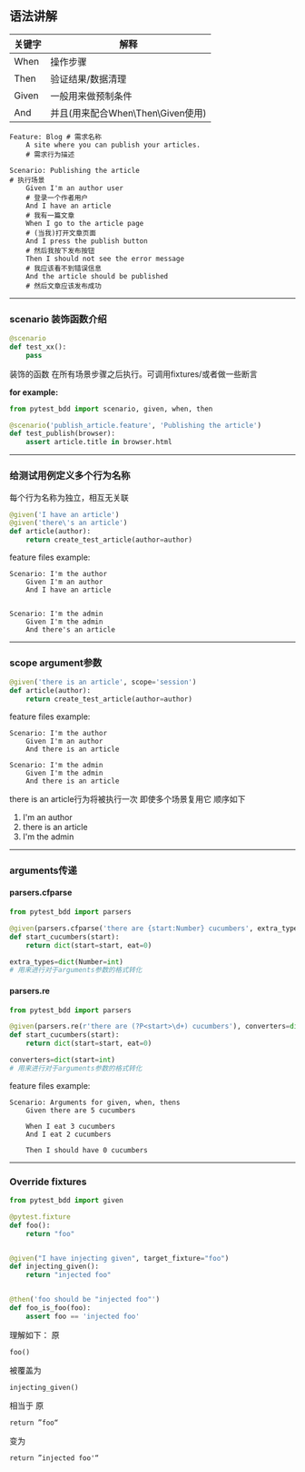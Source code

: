 ## 语法讲解
| 关键字| 解释|
| ---  | ---|
| When |操作步骤 |
| Then |验证结果/数据清理 |
| Given|一般用来做预制条件  |
| And  |并且(用来配合When\Then\Given使用) |

```gherkin
Feature: Blog # 需求名称
    A site where you can publish your articles.
    # 需求行为描述

Scenario: Publishing the article
# 执行场景
    Given I'm an author user
    # 登录一个作者用户
    And I have an article
    # 我有一篇文章
    When I go to the article page
    # (当我)打开文章页面
    And I press the publish button
    # 然后我按下发布按钮
    Then I should not see the error message
    # 我应该看不到错误信息
    And the article should be published 
    # 然后文章应该发布成功
```

* * *

### scenario 装饰函数介绍

```python
@scenario
def test_xx():
    pass
```
装饰的函数
在所有场景步骤之后执行。可调用fixtures/或者做一些断言

**for example:**
```python
from pytest_bdd import scenario, given, when, then

@scenario('publish_article.feature', 'Publishing the article')
def test_publish(browser):
    assert article.title in browser.html
```


* * *
### 给测试用例定义多个行为名称
每个行为名称为独立，相互无关联

```python
@given('I have an article')
@given('there\'s an article')
def article(author):
    return create_test_article(author=author)
```

feature files example:
```gherkin
Scenario: I'm the author
    Given I'm an author
    And I have an article


Scenario: I'm the admin
    Given I'm the admin
    And there's an article
```



* * *
### scope argument参数
```python
@given('there is an article', scope='session')
def article(author):
    return create_test_article(author=author)
```
feature files example:
```gherkin
Scenario: I'm the author
    Given I'm an author
    And there is an article

Scenario: I'm the admin
    Given I'm the admin
    And there is an article
```

there is an article行为将被执行一次 即使多个场景复用它
顺序如下

1. I'm an author
2. there is an article
3. I'm the admin

* * *

### arguments传递
#### parsers.cfparse
```python
from pytest_bdd import parsers

@given(parsers.cfparse('there are {start:Number} cucumbers', extra_types=dict(Number=int)))
def start_cucumbers(start):
    return dict(start=start, eat=0)
```
```python
extra_types=dict(Number=int)
# 用来进行对于arguments参数的格式转化
```

#### parsers.re 
```python
from pytest_bdd import parsers

@given(parsers.re(r'there are (?P<start>\d+) cucumbers'), converters=dict(start=int))
def start_cucumbers(start):
    return dict(start=start, eat=0)
```
```python
converters=dict(start=int)
# 用来进行对于arguments参数的格式转化
```

feature files example:
```gherkin
Scenario: Arguments for given, when, thens
    Given there are 5 cucumbers

    When I eat 3 cucumbers
    And I eat 2 cucumbers

    Then I should have 0 cucumbers
```

* * *
### Override fixtures
```python
from pytest_bdd import given

@pytest.fixture
def foo():
    return "foo"


@given("I have injecting given", target_fixture="foo")
def injecting_given():
    return "injected foo"


@then('foo should be "injected foo"')
def foo_is_foo(foo):
    assert foo == 'injected foo'
```
理解如下：
原
```
foo()
```
被覆盖为
```
injecting_given() 
```
相当于 
原
```
return ”foo“ 
```
变为
```
return ”injected foo'“
```
